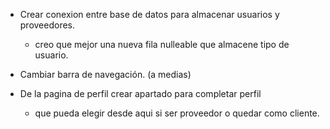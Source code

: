 - Crear conexion entre base de datos para almacenar usuarios y proveedores.
    - creo que mejor una nueva fila nulleable que almacene tipo de usuario.

- Cambiar barra de navegación. (a medias)

- De la pagina de perfil crear apartado para completar perfil
    - que pueda elegir desde aqui si ser proveedor o quedar como cliente.